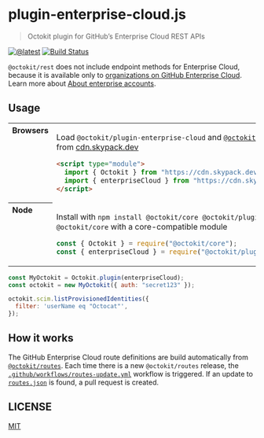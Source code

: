 # plugin-enterprise-cloud.js

> Octokit plugin for GitHub’s Enterprise Cloud REST APIs

[![@latest](https://img.shields.io/npm/v/@octoher/plugin-enterprise-cloud.svg)](https://www.npmjs.com/package/@octokit/plugin-enterprise-cloud)
[![Build Status](https://github.com/octokit/plugin-enterprise-cloud.js/workflows/Test/badge.svg)](https://github.com/octokit/plugin-enterprise-cloud.js/actions?workflow=Test)

`@octokit/rest` does not include endpoint methods for Enterprise Cloud, because it is available only to [organizations on GitHub Enterprise Cloud](https://docs.github.com/en/github/getting-started-with-github/githubs-products#github-enterprise). Learn more about [About enterprise accounts](https://docs.github.com/en/github/setting-up-and-managing-your-enterprise/about-enterprise-accounts).

## Usage

<table>
<tbody valign=top align=left>
<tr><th>
Browsers
</th><td width=100%>

Load `@octokit/plugin-enterprise-cloud` and [`@octokit/core`](https://github.com/octokit/core.js) (or core-compatible module) directly from [cdn.skypack.dev](https://cdn.skypack.dev)

```html
<script type="module">
  import { Octokit } from "https://cdn.skypack.dev/@octokit/core";
  import { enterpriseCloud } from "https://cdn.skypack.dev/@octokit/plugin-enterprise-cloud";
</script>
```

</td></tr>
<tr><th>
Node
</th><td>

Install with `npm install @octokit/core @octokit/plugin-enterprise-cloud`. Optionally replace `@octokit/core` with a core-compatible module

```js
const { Octokit } = require("@octokit/core");
const { enterpriseCloud } = require("@octokit/plugin-enterprise-cloud");
```

</td></tr>
</tbody>
</table>

```js
const MyOctokit = Octokit.plugin(enterpriseCloud);
const octokit = new MyOctokit({ auth: "secret123" });

octokit.scim.listProvisionedIdentities({
  filter: 'userName eq "Octocat"',
});
```

## How it works

The GitHub Enterprise Cloud route definitions are build automatically from [`@octokit/routes`](https://github.com/octokit/routes). Each time there is a new `@octokit/routes` release, the [`.github/workflows/routes-update.yml`](.github/workflows/routes-update.yml) workflow is triggered. If an update to [`routes.json`](routes.json) is found, a pull request is created.

## LICENSE

[MIT](LICENSE)
